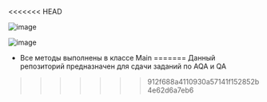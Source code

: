 <<<<<<< HEAD

![image](https://github.com/user-attachments/assets/ebbdd602-0cc7-4360-a254-ba66ea6dfad0)


![image](https://github.com/user-attachments/assets/cbd1b6eb-4c24-4b87-a92d-5f03a564dc3b)


* Все методы выполнены в классе Main
=======
Данный репозиторий предназначен для сдачи заданий по AQA и QA




>>>>>>> 912f688a4110930a57141f152852b4e62d6a7eb6
